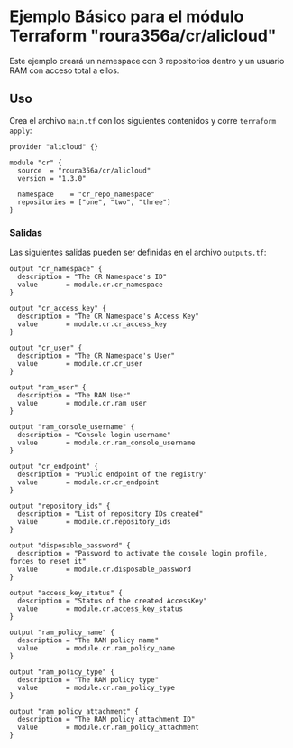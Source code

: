 # Ejemplo Básico para el módulo Terraform "roura356a/cr/alicloud"
Este ejemplo creará un namespace con 3 repositorios dentro y un usuario RAM con acceso total a ellos.

## Uso
Crea el archivo `main.tf` con los siguientes contenidos y corre `terraform apply`:
```hcl
provider "alicloud" {}

module "cr" {
  source  = "roura356a/cr/alicloud"
  version = "1.3.0"

  namespace    = "cr_repo_namespace"
  repositories = ["one", "two", "three"]
}
```

### Salidas
Las siguientes salidas pueden ser definidas en el archivo `outputs.tf`:
```hcl
output "cr_namespace" {
  description = "The CR Namespace's ID"
  value       = module.cr.cr_namespace
}

output "cr_access_key" {
  description = "The CR Namespace's Access Key"
  value       = module.cr.cr_access_key
}

output "cr_user" {
  description = "The CR Namespace's User"
  value       = module.cr.cr_user
}

output "ram_user" {
  description = "The RAM User"
  value       = module.cr.ram_user
}

output "ram_console_username" {
  description = "Console login username"
  value       = module.cr.ram_console_username
}

output "cr_endpoint" {
  description = "Public endpoint of the registry"
  value       = module.cr.cr_endpoint
}

output "repository_ids" {
  description = "List of repository IDs created"
  value       = module.cr.repository_ids
}

output "disposable_password" {
  description = "Password to activate the console login profile, forces to reset it"
  value       = module.cr.disposable_password
}

output "access_key_status" {
  description = "Status of the created AccessKey"
  value       = module.cr.access_key_status
}

output "ram_policy_name" {
  description = "The RAM policy name"
  value       = module.cr.ram_policy_name
}

output "ram_policy_type" {
  description = "The RAM policy type"
  value       = module.cr.ram_policy_type
}

output "ram_policy_attachment" {
  description = "The RAM policy attachment ID"
  value       = module.cr.ram_policy_attachment
}
```
